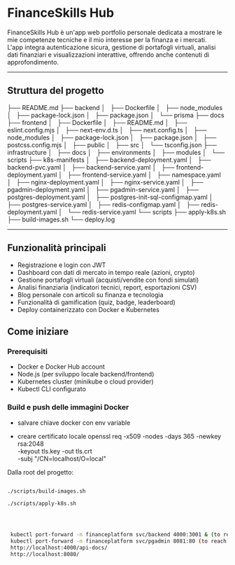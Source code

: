 # FinanceSkills Hub

FinanceSkills Hub è un'app web portfolio personale dedicata a mostrare le mie competenze tecniche e il mio interesse per la finanza e i mercati.  
L'app integra autenticazione sicura, gestione di portafogli virtuali, analisi dati finanziari e visualizzazioni interattive, offrendo anche contenuti di approfondimento.

---

## Struttura del progetto

├── README.md
├── backend
│   ├── Dockerfile
│   ├── node_modules
│   ├── package-lock.json
│   ├── package.json
│   └── prisma
├── docs
├── frontend
│   ├── Dockerfile
│   ├── README.md
│   ├── eslint.config.mjs
│   ├── next-env.d.ts
│   ├── next.config.ts
│   ├── node_modules
│   ├── package-lock.json
│   ├── package.json
│   ├── postcss.config.mjs
│   ├── public
│   ├── src
│   └── tsconfig.json
├── infrastructure
│   ├── docs
│   ├── environments
│   ├── modules
│   └── scripts
├── k8s-manifests
│   ├── backend-deployment.yaml
│   ├── backend-pvc.yaml
│   ├── backend-service.yaml
│   ├── frontend-deployment.yaml
│   ├── frontend-service.yaml
│   ├── namespace.yaml
│   ├── nginx-deployment.yaml
│   ├── nginx-service.yaml
│   ├── pgadmin-deployment.yaml
│   ├── pgadmin-service.yaml
│   ├── postgres-deployment.yaml
│   ├── postgres-init-sql-configmap.yaml
│   ├── postgres-service.yaml
│   ├── redis-configmap.yaml
│   ├── redis-deployment.yaml
│   └── redis-service.yaml
└── scripts
    ├── apply-k8s.sh
    ├── build-images.sh
    └── deploy.log

---

## Funzionalità principali

- Registrazione e login con JWT
- Dashboard con dati di mercato in tempo reale (azioni, crypto)
- Gestione portafogli virtuali (acquisti/vendite con fondi simulati)
- Analisi finanziaria (indicatori tecnici, report, esportazioni CSV)
- Blog personale con articoli su finanza e tecnologia
- Funzionalità di gamification (quiz, badge, leaderboard)
- Deploy containerizzato con Docker e Kubernetes

## Come iniziare

### Prerequisiti

- Docker e Docker Hub account
- Node.js (per sviluppo locale backend/frontend)
- Kubernetes cluster (minikube o cloud provider)
- Kubectl CLI configurato

### Build e push delle immagini Docker

- salvare chiave docker con env variable 

- creare certificato locale 
openssl req -x509 -nodes -days 365 -newkey rsa:2048 \
  -keyout tls.key -out tls.crt \
  -subj "/CN=localhost/O=local"


Dalla root del progetto:

```bash

./scripts/build-images.sh

./scripts/apply-k8s.sh




 kubectl port-forward -n financeplatform svc/backend 4000:3001 & (to reach backend) http://localhost:4000/api-docs/
 kubectl port-forward -n financeplatform svc/pgadmin 8081:80 (to reach pgadmin) http://localhost:8081/browser/
 http://localhost:4000/api-docs/  
 http://localhost:8080/
